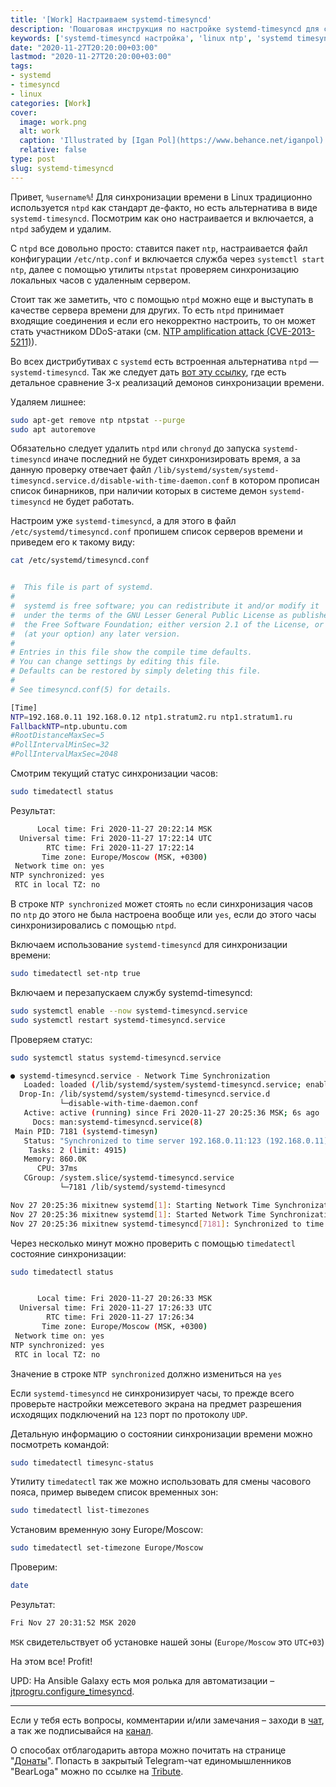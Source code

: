 ```yaml
---
title: '[Work] Настраиваем systemd-timesyncd'
description: 'Пошаговая инструкция по настройке systemd-timesyncd для синхронизации времени в Linux: удаление ntpd, настройка серверов времени, запуск и проверка статуса.'
keywords: ['systemd-timesyncd настройка', 'linux ntp', 'systemd timesyncd', 'настройка времени linux', 'linux time sync', 'systemd-timesyncd инструкция', 'ntpd альтернатива']
date: "2020-11-27T20:20:00+03:00"
lastmod: "2020-11-27T20:20:00+03:00"
tags:
- systemd
- timesyncd
- linux
categories: [Work]
cover:
  image: work.png
  alt: work
  caption: 'Illustrated by [Igan Pol](https://www.behance.net/iganpol)'
  relative: false
type: post
slug: systemd-timesyncd
---
```


Привет, `%username%`! Для синхронизации времени в Linux традиционно используется `ntpd` как стандарт де-факто, но есть альтернатива в виде `systemd-timesyncd`. Посмотрим как оно настраивается и включается, а `ntpd` забудем и удалим.

С `ntpd` все довольно просто: ставится пакет `ntp`, настраивается файл конфигурации `/etc/ntp.conf` и включается служба через `systemctl start ntp`, далее с помощью утилиты `ntpstat` проверяем синхронизацию локальных часов с удаленным сервером.

Стоит так же заметить, что с помощью `ntpd` можно еще и выступать в качестве сервера времени для других. То есть `ntpd` принимает входящие соединения и если его некорректно настроить, то он может стать участником DDoS-атаки (см. [NTP amplification attack (CVE-2013-5211)](https://blog.programs74.ru/how-to-use-systemd-timesyncd/#)).

Во всех дистрибутивах с `systemd` есть встроенная альтернатива `ntpd` — `systemd-timesyncd`. Так же следует дать [вот эту ссылку](https://chrony.tuxfamily.org/comparison.html), где есть детальное сравнение 3-х реализаций демонов синхронизации времени.

Удаляем лишнее:

```bash
sudo apt-get remove ntp ntpstat --purge
sudo apt autoremove
```

Обязательно следует удалить `ntpd` или `chronyd` до запуска `systemd-timesyncd` иначе последний не будет синхронизировать время, а за данную проверку отвечает файл `/lib/systemd/system/systemd-timesyncd.service.d/disable-with-time-daemon.conf` в котором прописан список бинарников, при наличии которых в системе демон `systemd-timesyncd` не будет работать.

Настроим уже `systemd-timesyncd`, а для этого в файл `/etc/systemd/timesyncd.conf` пропишем список серверов времени и приведем его к такому виду:

```bash
cat /etc/systemd/timesyncd.conf


#  This file is part of systemd.
#
#  systemd is free software; you can redistribute it and/or modify it
#  under the terms of the GNU Lesser General Public License as published by
#  the Free Software Foundation; either version 2.1 of the License, or
#  (at your option) any later version.
#
# Entries in this file show the compile time defaults.
# You can change settings by editing this file.
# Defaults can be restored by simply deleting this file.
#
# See timesyncd.conf(5) for details.

[Time]
NTP=192.168.0.11 192.168.0.12 ntp1.stratum2.ru ntp1.stratum1.ru
FallbackNTP=ntp.ubuntu.com
#RootDistanceMaxSec=5
#PollIntervalMinSec=32
#PollIntervalMaxSec=2048
```

Смотрим текущий статус синхронизации часов:

```bash
sudo timedatectl status
```

Результат:

```bash
      Local time: Fri 2020-11-27 20:22:14 MSK
  Universal time: Fri 2020-11-27 17:22:14 UTC
        RTC time: Fri 2020-11-27 17:22:14
       Time zone: Europe/Moscow (MSK, +0300)
 Network time on: yes
NTP synchronized: yes
 RTC in local TZ: no
```

В строке `NTP synchronized` может стоять `no` если синхронизация часов по `ntp` до этого не была настроена вообще или `yes`, если до этого часы синхронизировались с помощью `ntpd`.

Включаем использование `systemd-timesyncd` для синхронизации времени:

```bash
sudo timedatectl set-ntp true
```

Включаем и перезапускаем службу systemd-timesyncd:

```bash
sudo systemctl enable --now systemd-timesyncd.service
sudo systemctl restart systemd-timesyncd.service
```

Проверяем статус:

```bash
sudo systemctl status systemd-timesyncd.service

● systemd-timesyncd.service - Network Time Synchronization
   Loaded: loaded (/lib/systemd/system/systemd-timesyncd.service; enabled; vendor preset: enabled)
  Drop-In: /lib/systemd/system/systemd-timesyncd.service.d
           └─disable-with-time-daemon.conf
   Active: active (running) since Fri 2020-11-27 20:25:36 MSK; 6s ago
     Docs: man:systemd-timesyncd.service(8)
 Main PID: 7181 (systemd-timesyn)
   Status: "Synchronized to time server 192.168.0.11:123 (192.168.0.11)."
    Tasks: 2 (limit: 4915)
   Memory: 860.0K
      CPU: 37ms
   CGroup: /system.slice/systemd-timesyncd.service
           └─7181 /lib/systemd/systemd-timesyncd

Nov 27 20:25:36 mixitnew systemd[1]: Starting Network Time Synchronization...
Nov 27 20:25:36 mixitnew systemd[1]: Started Network Time Synchronization.
Nov 27 20:25:36 mixitnew systemd-timesyncd[7181]: Synchronized to time server 192.168.0.11:123 (192.168.0.11).
```

Через несколько минут можно проверить с помощью `timedatectl` состояние синхронизации:

```bash
sudo timedatectl status


      Local time: Fri 2020-11-27 20:26:33 MSK
  Universal time: Fri 2020-11-27 17:26:33 UTC
        RTC time: Fri 2020-11-27 17:26:34
       Time zone: Europe/Moscow (MSK, +0300)
 Network time on: yes
NTP synchronized: yes
 RTC in local TZ: no
```

Значение в строке `NTP synchronized` должно измениться на `yes`

Если `systemd-timesyncd` не синхронизирует часы, то прежде всего проверьте настройки межсетевого экрана на предмет разрешения исходящих подключений на `123` порт по протоколу `UDP`.

Детальную информацию о состоянии синхронизации времени можно посмотреть командой:

```bash
sudo timedatectl timesync-status
```

Утилиту `timedatectl` так же можно использовать для смены часового пояса, пример выведем список временных зон:

```bash
sudo timedatectl list-timezones
```

Установим временную зону Europe/Moscow:

```bash
sudo timedatectl set-timezone Europe/Moscow
```

Проверим:

```bash
date
```

Результат:

```bash
Fri Nov 27 20:31:52 MSK 2020
```

`MSK` свидетельствует об установке нашей зоны (`Europe/Moscow` это `UTC+03`)

На этом все! Profit!

UPD: На Ansible Galaxy есть моя ролька для автоматизации – [jtprogru.configure_timesyncd](https://galaxy.ansible.com/jtprogru/configure_timesyncd).

---

Если у тебя есть вопросы, комментарии и/или замечания – заходи в [чат](https://ttttt.me/jtprogru_chat), а так же подписывайся на [канал](https://ttttt.me/jtprogru_channel).

О способах отблагодарить автора можно почитать на странице "[Донаты](https://jtprog.ru/donations/)". Попасть в закрытый Telegram-чат единомышленников "BearLoga" можно по ссылке на [Tribute](https://web.tribute.tg/s/oRV).
